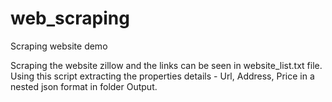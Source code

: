 # web_scraping
Scraping website demo

Scraping the website zillow and the links can be seen in website_list.txt file.
Using this script extracting the properties details - Url, Address, Price in a nested json format in folder Output.



